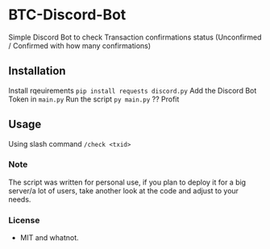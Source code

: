 # BTC-Discord-Bot
Simple Discord Bot to check Transaction confirmations status (Unconfirmed / Confirmed with how many confirmations)


## Installation
Install rqeuirements ``pip install requests discord.py``
Add the Discord Bot Token in ``main.py``
Run the script ``py main.py``
??
Profit


## Usage
Using slash command ``/check <txid>``



### Note

The script was written for personal use, if you plan to deploy it for a big server/a lot of users, take another look at the code and adjust to your needs.

### License
 
- MIT and whatnot.